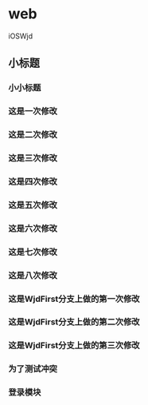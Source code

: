 # web
iOSWjd

## 小标题
### 小小标题
### 这是一次修改
### 这是二次修改
### 这是三次修改
### 这是四次修改
### 这是五次修改
### 这是六次修改
### 这是七次修改
### 这是八次修改
### 这是WjdFirst分支上做的第一次修改
### 这是WjdFirst分支上做的第二次修改
### 这是WjdFirst分支上做的第三次修改
### 为了测试冲突
### 登录模块
